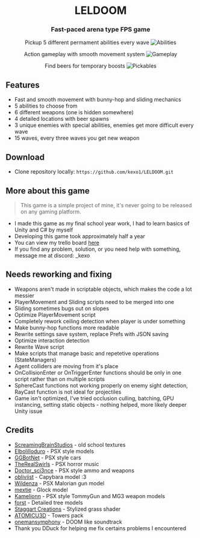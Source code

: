 
<div align = center>

# LELDOOM
### Fast-paced arena type FPS game

Pickup 5 different permament abilities every wave
<img src="readmeFiles/abilities.gif" alt="Abilities"/>

Action gameplay with smooth movement system
<img src="readmeFiles/action_gameplay.gif" alt="Gameplay"/>

Find beers for temporary boosts
<img src="readmeFiles/pickables.gif" alt="Pickables"/>

<div align = left>

##  Features
* Fast and smooth movement with bunny-hop and sliding mechanics
* 5 abilities to choose from
* 6 different weapons (one is hidden somewhere)
* 4 detailed locations with beer spawns
* 3 unique enemies with special abilities, enemies get more difficult every wave
* 15 waves, every three waves you get new weapon

## Download
* Clone repository locally: 
`https://github.com/kexo1/LELDOOM.git`

##  More about this game
> This game is a simple project of mine, it's never going to be released on any gaming platform.
* I made this game as my final school year work, I had to learn basics of Unity and C# by myself
* Developing this game took approximately half a year
* You can view my trello board [here](https://trello.com/b/rUmtAu4S/leldoom)
* If you find any problem, solution, or you need help with something, message me at discord: _kexo

## Needs reworking and fixing
* Weapons aren't made in scriptable objects, which makes the code a lot messier
* PlayerMovement and Sliding scripts need to be merged into one
* Sliding sometimes bugs out on slopes
* Optimize PlayerMovement script
* Completely rework ceiling detection when player is under something
* Make bunny-hop functions more readable
* Rewrite settings save system, replace Prefs with JSON saving
* Optimize interaction detection
* Rewrite Wave script
* Make scripts that manage basic and repetetive operations (StateManagers)
* Agent colliders are moving from it's place
* OnCollisionEnter or OnTriggerEnter functions should be only in one script rather than on multiple scripts
* SphereCast functions not working properly on enemy sight detection, RayCast function is not ideal for projectiles
* Game isn't optimized, I've tried occlusion culling, batching, GPU instancing, setting static objects - nothing helped, more likely deeper Unity issue

## Credits
* [ScreamingBrainStudios](https://screamingbrainstudios.itch.io/) - old school textures
* [Elbolilloduro](https://elbolilloduro.itch.io/) - PSX style models
* [GGBotNet](https://ggbot.itch.io/) - PSX style cars
* [TheRealSwirls](https://therealswirls.itch.io/) - PSX horror music
* [Doctor_sci3nce](https://doctor-sci3nce.itch.io/) - PSX style ammo and weapons
* [obliviist](https://obliviist.itch.io/) - Capybara model :3
* [Wildenza](https://wildenza.itch.io/) - PSX Malorian gun model
* [mextie](https://mextie.itch.io/) - Glock model
* [Kamelionn](https://kamelionn.itch.io/) - PSX style TommyGun and MG3 weapon models
* [forst](https://assetstore.unity.com/publishers/408) - Detailed tree models
* [Staggart Creations](https://assetstore.unity.com/publishers/15580) - Stylized grass shader
* [ATOMICU3D](https://assetstore.unity.com/publishers/13222) - Towers pack
* [onemansymphony](https://onemansymphony.bandcamp.com/music) - DOOM like soundtrack
* Thank you DDuck for helping me fix certains problems I encountered
